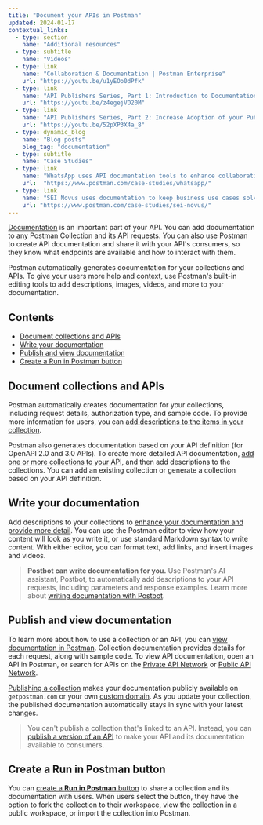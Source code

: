 ```yaml
---
title: "Document your APIs in Postman"
updated: 2024-01-17
contextual_links:
  - type: section
    name: "Additional resources"
  - type: subtitle
    name: "Videos"
  - type: link
    name: "Collaboration & Documentation | Postman Enterprise"
    url: "https://youtu.be/u1yEOo0dPfk"
  - type: link
    name: "API Publishers Series, Part 1: Introduction to Documentation"
    url: "https://youtu.be/z4egejVO20M"
  - type: link
    name: "API Publishers Series, Part 2: Increase Adoption of your Public API"
    url: "https://youtu.be/52pXP3X4a_8"
  - type: dynamic_blog
    name: "Blog posts"
    blog_tag: "documentation"
  - type: subtitle
    name: "Case Studies"
  - type: link
    name: "WhatsApp uses API documentation tools to enhance collaboration"
    url:  "https://www.postman.com/case-studies/whatsapp/"
  - type: link
    name: "SEI Novus uses documentation to keep business use cases solved"
    url: "https://www.postman.com/case-studies/sei-novus/"
---
```


[Documentation](https://www.postman.com/api-platform/api-documentation/) is an important part of your API. You can add documentation to any Postman Collection and its API requests. You can also use Postman to create API documentation and share it with your API's consumers, so they know what endpoints are available and how to interact with them.

Postman automatically generates documentation for your collections and APIs. To give your users more help and context, use Postman's built-in editing tools to add descriptions, images, videos, and more to your documentation.

## Contents

* [Document collections and APIs](#document-collections-and-apis)
* [Write your documentation](#write-your-documentation)
* [Publish and view documentation](#publish-and-view-documentation)
* [Create a Run in Postman button](#create-a-run-in-postman-button)

## Document collections and APIs

Postman automatically creates documentation for your collections, including request details, authorization type, and sample code. To provide more information for users, you can [add descriptions to the items in your collection](/docs/publishing-your-api/document-a-collection/).

Postman also generates documentation based on your API definition (for OpenAPI 2.0 and 3.0 APIs). To create more detailed API documentation, [add one or more collections to your API](/docs/publishing-your-api/documenting-your-api/), and then add descriptions to the collections. You can add an existing collection or generate a collection based on your API definition.

## Write your documentation

Add descriptions to your collections to [enhance your documentation and provide more detail](/docs/publishing-your-api/authoring-your-documentation/). You can use the Postman editor to view how your content will look as you write it, or use standard Markdown syntax to write content. With either editor, you can format text, add links, and insert images and videos.

> **Postbot can write documentation for you.** Use Postman's AI assistant, Postbot, to automatically add descriptions to your API requests, including parameters and response examples. Learn more about [writing documentation with Postbot](/docs/publishing-your-api/authoring-your-documentation/#writing-documentation-with-postbot).

## Publish and view documentation

To learn more about how to use a collection or an API, you can [view documentation in Postman](/docs/publishing-your-api/viewing-documentation/). Collection documentation provides details for each request, along with sample code. To view API documentation, open an API in Postman, or search for APIs on the [Private API Network](https://go.postman.co/network/private) or [Public API Network](https://www.postman.com/explore/apis).

[Publishing a collection](/docs/publishing-your-api/publishing-your-docs/) makes your documentation publicly available on `getpostman.com` or your own [custom domain](/docs/publishing-your-api/custom-doc-domains/). As you update your collection, the published documentation automatically stays in sync with your latest changes.

> You can't publish a collection that's linked to an API. Instead, you can [publish a version of an API](/docs/designing-and-developing-your-api/versioning-an-api/api-versions/) to make your API and its documentation available to consumers.

## Create a Run in Postman button

You can [create a **Run in Postman** button](/docs/publishing-your-api/run-in-postman/introduction-run-button/) to share a collection and its documentation with users. When users select the button, they have the option to
fork the collection to their workspace, view the collection in a public workspace, or import the collection into Postman.
